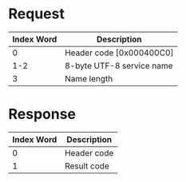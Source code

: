 # Request

| Index Word | Description                |
|------------|----------------------------|
| 0          | Header code \[0x000400C0\] |
| 1-2        | 8-byte UTF-8 service name  |
| 3          | Name length                |

# Response

| Index Word | Description |
|------------|-------------|
| 0          | Header code |
| 1          | Result code |
